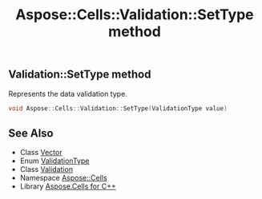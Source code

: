 ﻿---
title: Aspose::Cells::Validation::SetType method
linktitle: SetType
second_title: Aspose.Cells for C++ API Reference
description: 'Aspose::Cells::Validation::SetType method. Represents the data validation type in C++.'
type: docs
weight: 1100
url: /cpp/aspose.cells/validation/settype/
---
## Validation::SetType method


Represents the data validation type.

```cpp
void Aspose::Cells::Validation::SetType(ValidationType value)
```

## See Also

* Class [Vector](../../vector/)
* Enum [ValidationType](../../validationtype/)
* Class [Validation](../)
* Namespace [Aspose::Cells](../../)
* Library [Aspose.Cells for C++](../../../)
